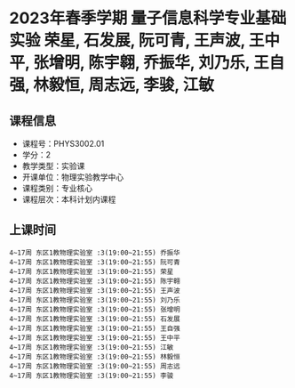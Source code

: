 # 2023年春季学期 量子信息科学专业基础实验 荣星, 石发展, 阮可青, 王声波, 王中平, 张增明, 陈宇翱, 乔振华, 刘乃乐, 王自强, 林毅恒, 周志远, 李骏, 江敏






## 课程信息

- 课程号：PHYS3002.01
- 学分：2
- 教学类型：实验课
- 开课单位：物理实验教学中心
- 课程类别：专业核心
- 课程层次：本科计划内课程

## 上课时间

```
4~17周 东区1教物理实验室 :3(19:00~21:55) 乔振华
4~17周 东区1教物理实验室 :3(19:00~21:55) 阮可青
4~17周 东区1教物理实验室 :3(19:00~21:55) 荣星
4~17周 东区1教物理实验室 :3(19:00~21:55) 陈宇翱
4~17周 东区1教物理实验室 :3(19:00~21:55) 王声波
4~17周 东区1教物理实验室 :3(19:00~21:55) 刘乃乐
4~17周 东区1教物理实验室 :3(19:00~21:55) 张增明
4~17周 东区1教物理实验室 :3(19:00~21:55) 石发展
4~17周 东区1教物理实验室 :3(19:00~21:55) 王自强
4~17周 东区1教物理实验室 :3(19:00~21:55) 王中平
4~17周 东区1教物理实验室 :3(19:00~21:55) 江敏
4~17周 东区1教物理实验室 :3(19:00~21:55) 林毅恒
4~17周 东区1教物理实验室 :3(19:00~21:55) 周志远
4~17周 东区1教物理实验室 :3(19:00~21:55) 李骏
```

